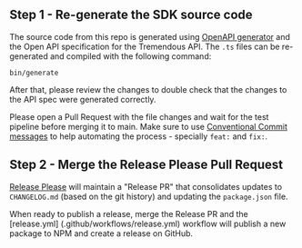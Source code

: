 ## Step 1 - Re-generate the SDK source code

The source code from this repo is generated using [OpenAPI generator][1] and the Open API specification for the Tremendous API. The `.ts` files can be re-generated and compiled with the following command:

```console
bin/generate
```

After that, please review the changes to double check that the changes to the API spec were
generated correctly.

Please open a Pull Request with the file changes and wait for the test pipeline before merging it
to main. Make sure to use [Conventional Commit messages]([2]) to help automating the process -
specially `feat:` and `fix:`.

## Step 2 - Merge the Release Please Pull Request

[Release Please](https://github.com/googleapis/release-please) will maintain a "Release PR" that
consolidates updates to `CHANGELOG.md` (based on the git history) and updating the `package.json`
file.

When ready to publish a release, merge the Release PR and the [release.yml]
(.github/workflows/release.yml) workflow will publish a new package to NPM and create a release on GitHub.

[1]: https://openapi-generator.tech
[2]: https://www.conventionalcommits.org/en/v1.0.0/
